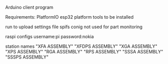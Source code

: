 Arduino client program

Requirements:
PlatformIO
esp32 platform tools to be installed

run to upload settings file
spifs conig not used for part monitoring

raspi configs
username:pi
password:nokia

station names
"XFA ASSEMBLY"
"XFDPS ASSEMBLY"
"XGA ASSEMBLY"
"XPS ASSEMBLY"
"RGA ASSEMBLY"
"RPS ASSEMBLY"
"SSSA ASSEMBLY"
"SSSPS ASSEMBLY"
